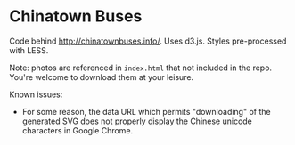 Chinatown Buses
=====

Code behind http://chinatownbuses.info/.  Uses d3.js.  Styles pre-processed with LESS.  

Note: photos are referenced in `index.html` that not included in the repo.  You're welcome to download them at your leisure.

Known issues:
* For some reason, the data URL which permits "downloading" of the generated SVG does not properly display the Chinese unicode characters in Google Chrome.